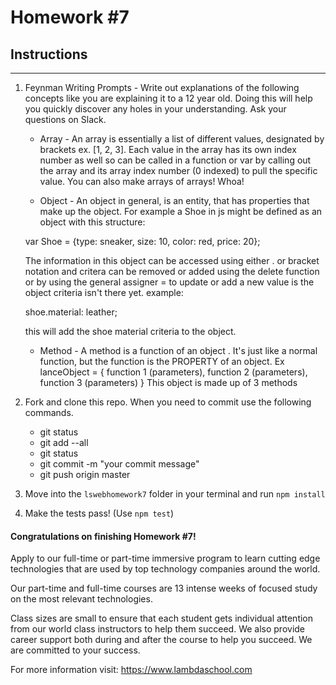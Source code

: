 # Homework #7

## Instructions
---
1. Feynman Writing Prompts - Write out explanations of the following concepts like you are explaining it to a 12 year old.  Doing this will help you quickly discover any holes in your understanding.  Ask your questions on Slack.
		
	* Array - An array is essentially a list of different values, designated by brackets ex. [1, 2, 3]. Each value in the array has its own index number as well so can be called in a function or var by calling out the array and its array index number (0 indexed) to pull the specific value. You can also make arrays of arrays! Whoa!
    
	* Object - An object in general, is an entity, that has properties that make up the object. For example a Shoe in js might be defined as an object with this structure:
    
    var Shoe = {type: sneaker,
                size: 10,
                color: red,
                price: 20};
                
     The information in this object can be accessed using either . or bracket notation and critera can be removed or added using the delete function or by using the general assigner = to update or add a new value is the object criteria isn't there yet.
     example:
     
     shoe.material: leather;
     
     this will add the shoe material criteria to the object.
     
     
	* Method - A method is a function of an object . It's just like a normal function, but the function is the PROPERTY of an object.
        Ex lanceObject = {
            function 1 (parameters),
            function 2 (parameters),
            function 3 (parameters)
        }
        This object is made up of 3 methods


3. Fork and clone this repo.  When you need to commit use the following commands.
		
	* git status
	* git add --all
	* git status
	* git commit -m "your commit message"
	* git push origin master


4. Move into the `lswebhomework7` folder in your terminal and run `npm install` 


4. Make the tests pass! (Use `npm test`)




#### Congratulations on finishing Homework #7!
Apply to our full-time or part-time immersive program to learn cutting edge technologies that are used by top technology companies around the world.

Our part-time and full-time courses are 13 intense weeks of focused study on the most relevant technologies.  

Class sizes are small to ensure that each student gets individual attention from our world class instructors to help them succeed.  We also provide career support both during and after the course to help you succeed.  We are committed to your success.

For more information visit: https://www.lambdaschool.com
